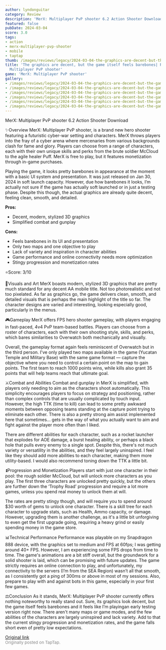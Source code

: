 ```yaml
---
author: lyndonguitar
category: Review
description: 'MerX: Multiplayer PvP shooter 6.2 Action Shooter Download'
featured: false
pubDate: 2024-03-04
score: 3.0
tags:
- action
- merx-multiplayer-pvp-shooter
- mobile
- taptap
thumb: /images/reviews/legacy/2024-03-04-the-graphics-are-decent-but-the-game-itself-feels-barebones-review---merx-multiplayer-pvp-0.avif
title: 'The graphics are decent, but the game itself feels barebones| Review - MerX:
  Multiplayer PvP shooter'
game: 'MerX: Multiplayer PvP shooter'
gallery:
- /images/reviews/legacy/2024-03-04-the-graphics-are-decent-but-the-game-itself-feels-barebones-review---merx-multiplayer-pvp-0.avif
- /images/reviews/legacy/2024-03-04-the-graphics-are-decent-but-the-game-itself-feels-barebones-review---merx-multiplayer-pvp-1.avif
- /images/reviews/legacy/2024-03-04-the-graphics-are-decent-but-the-game-itself-feels-barebones-review---merx-multiplayer-pvp-2.avif
- /images/reviews/legacy/2024-03-04-the-graphics-are-decent-but-the-game-itself-feels-barebones-review---merx-multiplayer-pvp-3.avif
- /images/reviews/legacy/2024-03-04-the-graphics-are-decent-but-the-game-itself-feels-barebones-review---merx-multiplayer-pvp-4.avif
- /images/reviews/legacy/2024-03-04-the-graphics-are-decent-but-the-game-itself-feels-barebones-review---merx-multiplayer-pvp-5.avif
---
```

MerX: Multiplayer PvP shooter
6.2
Action
Shooter
Download

✨Overview
MerX: Multiplayer PvP shooter, is a brand new hero shooter featuring a futuristic cyber-war setting and characters. MerX throws players into the fray of a cyber arena where mercenaries from various backgrounds clash for fame and glory. Players can choose from a range of characters, each with their own unique skills and perks from the brute soldier McCloud to the agile healer Puff. MerX is free to play, but it features monetization through in-game purchases.

Playing the game, it looks pretty barebones in appearance at the moment with a basic UI system and presentation. It was just released on Jan 30, 2024 in soft launch capacity. However, due how barebones it looks, I’m actually not sure if the game has actually soft launched or in just a testing phase. Despite this though, the actual graphics are already quite decent, feeling clean, smooth, and detailed.


**Pros:**
- Decent, modern, stylized 3D graphics
- Simplified combat and gunplay



**Cons:**
- Feels barebones in its UI and presentation
- Only two maps and one objective to play
- Lack of variety and inspiration in character abilities
- Game performance and online connectivity needs more optimization
- Stingy progression and monetization rates


⭐️Score: 3/10

🎨Visuals and Art
MerX boasts modern, stylized 3D graphics that are pretty much standard for any decent AA mobile title. Not too photorealistic and not too pixelated. As far as graphics go, the game delivers clean, smooth, and detailed visuals that is perhaps the main highlight of the title so far. The character designs are varied and interesting, looking especially good, particularly in the menus.

🎮Gameplay
MerX offers FPS hero shooter gameplay, with players engaging in fast-paced, 4v4 PvP team-based battles. Players can choose from a roster of characters, each with their own shooting style, skills, and perks, which bares similarities to Overwatch both mechanically and visually.

Overall, the gameplay format again feels reminiscent of Overwatch but in the third person. I've only played two maps available in the game (Yucatan Temple and Military Base) with the same game format — capture the objective where you need to control a certain point on the map to gain points. The first team to reach 1000 points wins, while kills also grant 35 points that will help teams reach that ultimate goal.

⚔️Combat and Abilities
Combat and gunplay in MerX is simplified, with players only needing to aim as the characters shoot automatically. This simplicity encourages players to focus on strategy and positioning, rather than complex controls that are usually complicated by touch input. However, the high TTK (time to kill) can lead to some pretty awkward moments between opposing teams standing at the capture point trying to eliminate each other. There is also a pretty strong aim assist implemented here that sometimes... gets in the way of what you actually want to aim and fight against the player more often than I liked.

There are different abilities for each character, such as a rocket launcher that explodes for AOE damage, a burst healing ability, or perhaps a black hole that pulls every enemy to a single spot. Despite this, there's not much variety or versatility in the abilities, and they feel largely uninspired. I feel like they should add more abilities to each character, making them more utility-based. I would also recommend toning down the TTK a little bit.

⏫Progression and Monetization
Players start with just one character in their pool: the rough soldier McCloud, but will unlock more characters as you play. The first three characters are unlocked pretty quickly, but the others are further down the ‘Trophy Road’ progression and require a lot more games, unless you spend real money to unlock them at will.

The rates are pretty stingy though, and will require you to spend around $30 worth of gems to unlock one character. There is a skill tree for each character to upgrade stats, such as Health, Ammo capacity, or damage. However, upgrading them is another challenge, as it's a little bit unforgiving to even get the first upgrade going, requiring a heavy grind or easily spending money in the game store.

📊Technical Performance
Performance was playable on my Snapdragon 888 device, with the graphics set to medium and FPS at 60fps; I was getting around 40+ FPS. However, I am experiencing some FPS drops from time to time. The game's animations are a bit stiff overall, but the groundwork for a solid shooter is laid, which can be promising with future updates. The game strictly requires an online connection to play, and unfortunately, my connectivity to the servers (I’m from the SEA Region) wasn’t all that smooth, as I consistently got a ping of 300ms or above in most of my sessions. Also, prepare to play with and against bots in this game, especially in your first few games.

⚖️Conclusion
As it stands, MerX: Multiplayer PvP shooter currently offers nothing noteworthy to really stand out. Sure, its graphics look decent, but the game itself feels barebones and it feels like I’m playingan early testing version right now. There aren't many maps or game modes, and the few abilities of the characters are largely uninspired and lack variety. Add to that the current stingy progression and monetization rates, and the game falls short even of pretty low expectations.

[Original link](https://www.taptap.io/post/7083261)<br><span style="font-size: 0.95em; color: #888;">Originally posted on TapTap.</span>